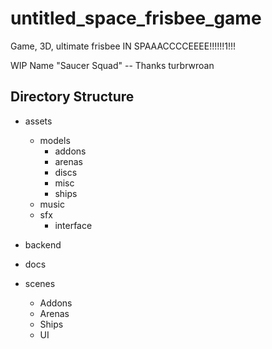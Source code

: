# untitled_space_frisbee_game
Game, 3D, ultimate frisbee IN SPAAACCCCEEEE!!!!!!1!!!

WIP Name "Saucer Squad" -- Thanks turbrwroan

## Directory Structure

* assets
  * models
    * addons
    * arenas
    * discs
    * misc
    * ships
  * music
  * sfx
    * interface

* backend

* docs

* scenes
  * Addons
  * Arenas
  * Ships
  * UI
